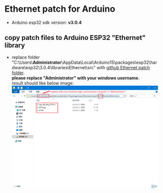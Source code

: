 
# Ethernet patch for Arduino
- Arduino esp32 sdk version: **v3.0.4**

## copy patch files to Arduino ESP32 "Ethernet"  library
- replace folder "C:\Users\\**Administrator**\AppData\Local\Arduino15\packages\esp32\hardware\esp32\3.0.4\libraries\Ethernet\src" with [github Ethernet patch folder](Ethernet/src).  
**please replace "Administrator" with your windows username.**  
result should like below image:  
![image](../image/patch_Ethernet.jpg)

